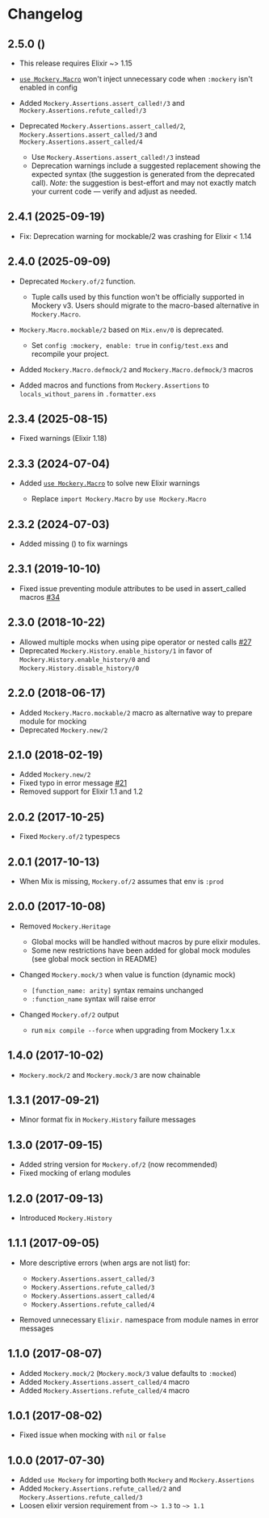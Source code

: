 # Changelog

## 2.5.0 ()

- This release requires Elixir ~> 1.15

- [`use Mockery.Macro`](`Mockery.Macro.__using__/1`) won't inject unnecessary code when `:mockery` isn't enabled in config

- Added `Mockery.Assertions.assert_called!/3` and `Mockery.Assertions.refute_called!/3`

- Deprecated `Mockery.Assertions.assert_called/2`, `Mockery.Assertions.assert_called/3` and `Mockery.Assertions.assert_called/4`

  - Use `Mockery.Assertions.assert_called!/3` instead
  - Deprecation warnings include a suggested replacement showing the expected syntax (the suggestion is generated from the deprecated call). *Note:* the suggestion is best-effort and may not exactly match your current code — verify and adjust as needed.


## 2.4.1 (2025-09-19)

- Fix: Deprecation warning for mockable/2 was crashing for Elixir < 1.14

## 2.4.0 (2025-09-09)

- Deprecated `Mockery.of/2` function.

  - Tuple calls used by this function won't be officially supported in Mockery v3.
    Users should migrate to the macro-based alternative in `Mockery.Macro`.

- `Mockery.Macro.mockable/2` based on `Mix.env/0` is deprecated.

   - Set `config :mockery, enable: true` in `config/test.exs` and recompile your project.

- Added `Mockery.Macro.defmock/2` and `Mockery.Macro.defmock/3` macros

- Added macros and functions from `Mockery.Assertions` to `locals_without_parens` in `.formatter.exs`

## 2.3.4 (2025-08-15)

- Fixed warnings (Elixir 1.18)

## 2.3.3 (2024-07-04)

- Added [`use Mockery.Macro`](`Mockery.Macro.__using__/1`) to solve new Elixir warnings

    - Replace `import Mockery.Macro` by `use Mockery.Macro`

## 2.3.2 (2024-07-03)

- Added missing () to fix warnings

## 2.3.1 (2019-10-10)

- Fixed issue preventing module attributes to be used in assert_called macros [#34](https://github.com/appunite/mockery/pull/34)

## 2.3.0 (2018-10-22)

- Allowed multiple mocks when using pipe operator or nested calls [#27](https://github.com/appunite/mockery/pull/27)
- Deprecated `Mockery.History.enable_history/1` in favor of `Mockery.History.enable_history/0` and `Mockery.History.disable_history/0`

## 2.2.0 (2018-06-17)

- Added `Mockery.Macro.mockable/2` macro as alternative way to prepare module for mocking
- Deprecated `Mockery.new/2`

## 2.1.0 (2018-02-19)

- Added `Mockery.new/2`
- Fixed typo in error message [#21](https://github.com/appunite/mockery/pull/21)
- Removed support for Elixir 1.1 and 1.2

## 2.0.2 (2017-10-25)

- Fixed `Mockery.of/2` typespecs

## 2.0.1 (2017-10-13)

- When Mix is missing, `Mockery.of/2` assumes that env is `:prod`

## 2.0.0 (2017-10-08)

- Removed `Mockery.Heritage`

  - Global mocks will be handled without macros by pure elixir modules.
  - Some new restrictions have been added for global mock modules (see global mock section in README)

- Changed `Mockery.mock/3` when value is function (dynamic mock)

  - `[function_name: arity]` syntax remains unchanged
  - `:function_name` syntax will raise error

- Changed `Mockery.of/2` output

  - run `mix compile --force` when upgrading from Mockery 1.x.x

## 1.4.0 (2017-10-02)

- `Mockery.mock/2` and `Mockery.mock/3` are now chainable

## 1.3.1 (2017-09-21)

- Minor format fix in `Mockery.History` failure messages

## 1.3.0 (2017-09-15)

- Added string version for `Mockery.of/2` (now recommended)
- Fixed mocking of erlang modules

## 1.2.0 (2017-09-13)

- Introduced `Mockery.History`

## 1.1.1 (2017-09-05)

- More descriptive errors (when args are not list) for:

  - `Mockery.Assertions.assert_called/3`
  - `Mockery.Assertions.refute_called/3`
  - `Mockery.Assertions.assert_called/4`
  - `Mockery.Assertions.refute_called/4`

- Removed unnecessary `Elixir.` namespace from module names in error messages

## 1.1.0 (2017-08-07)

- Added `Mockery.mock/2` (`Mockery.mock/3` value defaults to `:mocked`)
- Added `Mockery.Assertions.assert_called/4` macro
- Added `Mockery.Assertions.refute_called/4` macro

## 1.0.1 (2017-08-02)

- Fixed issue when mocking with `nil` or `false`

## 1.0.0 (2017-07-30)

- Added `use Mockery` for importing both `Mockery` and `Mockery.Assertions`
- Added `Mockery.Assertions.refute_called/2` and `Mockery.Assertions.refute_called/3`
- Loosen elixir version requirement from `~> 1.3` to `~> 1.1`
